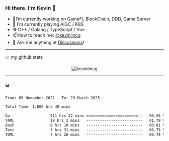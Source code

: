 ### Hi there. I'm Kevin 👋

- 🔭I’m currently working on GameFi, BlockChain, DDD, Game Server
- 🌱 I’m currently playing AIGC / K8S
-   :hammer_and_pick: C++ / Golang / TypeScript / Vue
- 📫How to reach me: [@kevinlincg](https://twitter.com/kevinlincg) 
-   :thought_balloon: Ask me anything at [Discussions](https://github.com/kevinlincg/kevinlincg/issues/new)!

---

📈 my github stats

<p align="center"> <img src="https://github-readme-stats-ouuan.vercel.app/api?username=kevinlincg&theme=dark&show_icons=true&count_private=true" alt="kevinlincg" />

---

#### :bar_chart: 

<!--START_SECTION:waka-->

```txt
From: 09 November 2022 - To: 23 March 2025

Total Time: 1,006 hrs 49 mins

Go                  911 hrs 42 mins >>>>>>>>>>>>>>>>>>>>>>>--   90.55 %
YAML                18 hrs 3 mins   -------------------------   01.79 %
Bash                8 hrs 10 mins   -------------------------   00.81 %
Text                7 hrs 31 mins   -------------------------   00.75 %
TOML                7 hrs 26 mins   -------------------------   00.74 %
```

<!--END_SECTION:waka-->
